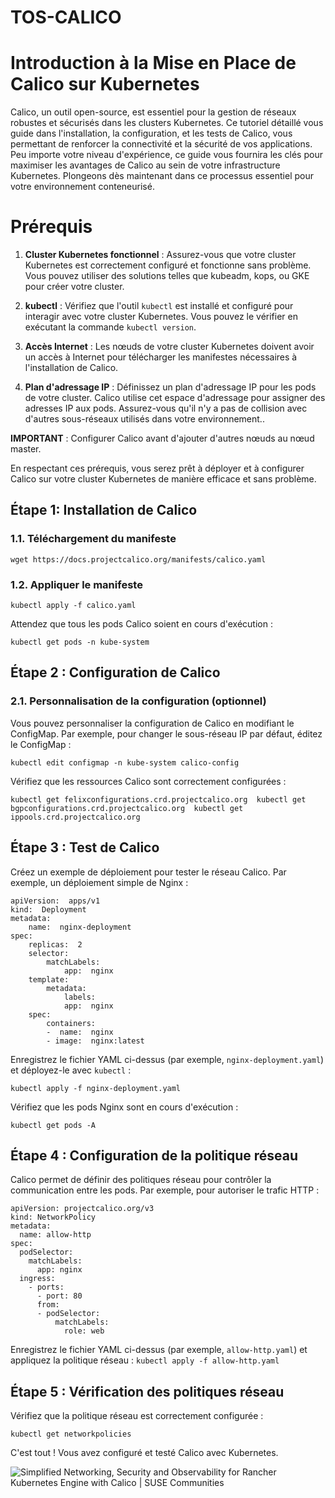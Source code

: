 # TOS-CALICO

# Introduction à la Mise en Place de Calico sur Kubernetes
Calico, un outil open-source, est essentiel pour la gestion de réseaux robustes et sécurisés dans les clusters Kubernetes. Ce tutoriel détaillé vous guide dans l'installation, la configuration, et les tests de Calico, vous permettant de renforcer la connectivité et la sécurité de vos applications. Peu importe votre niveau d'expérience, ce guide vous fournira les clés pour maximiser les avantages de Calico au sein de votre infrastructure Kubernetes. Plongeons dès maintenant dans ce processus essentiel pour votre environnement conteneurisé.

# Prérequis

1.  **Cluster Kubernetes fonctionnel** : Assurez-vous que votre cluster Kubernetes est correctement configuré et fonctionne sans problème. Vous pouvez utiliser des solutions telles que kubeadm, kops, ou GKE pour créer votre cluster.
    
2.  **kubectl** : Vérifiez que l'outil `kubectl` est installé et configuré pour interagir avec votre cluster Kubernetes. Vous pouvez le vérifier en exécutant la commande `kubectl version`.
    
3.  **Accès Internet** : Les nœuds de votre cluster Kubernetes doivent avoir un accès à Internet pour télécharger  les manifestes nécessaires à l'installation de Calico.
    
4.  **Plan d'adressage IP** : Définissez un plan d'adressage IP pour les pods de votre cluster. Calico utilise cet espace d'adressage pour assigner des adresses IP aux pods. Assurez-vous qu'il n'y a pas de collision avec d'autres sous-réseaux utilisés dans votre environnement..

**IMPORTANT** : Configurer Calico avant d'ajouter d'autres nœuds au nœud master.
    

En respectant ces prérequis, vous serez prêt à déployer et à configurer Calico sur votre cluster Kubernetes de manière efficace et sans problème.

## Étape 1: Installation de Calico

### 1.1. Téléchargement du manifeste
```shell
wget https://docs.projectcalico.org/manifests/calico.yaml
```
### 1.2. Appliquer le manifeste

`kubectl apply -f calico.yaml`

Attendez que tous les pods Calico soient en cours d'exécution :

`kubectl get pods -n kube-system`

## Étape 2 : Configuration de Calico

### 2.1. Personnalisation de la configuration (optionnel)
Vous pouvez personnaliser la configuration de Calico en modifiant le ConfigMap. Par exemple, pour changer le sous-réseau IP par défaut, éditez le ConfigMap :

`kubectl edit configmap -n kube-system calico-config`

Vérifiez que les ressources Calico sont correctement configurées :

`kubectl get felixconfigurations.crd.projectcalico.org 
kubectl get bgpconfigurations.crd.projectcalico.org 
kubectl get ippools.crd.projectcalico.org`

## Étape 3 : Test de Calico

Créez un exemple de déploiement pour tester le réseau Calico. Par exemple, un déploiement simple de Nginx :

```shell
apiVersion:  apps/v1  
kind:  Deployment  
metadata:  
	name:  nginx-deployment  
spec:  
	replicas:  2  
	selector:  
		matchLabels:  
			app:  nginx  
	template:  
		metadata:  
			labels:  
			app:  nginx  
	spec:  
		containers:  
		-  name:  nginx  
		- image:  nginx:latest
```
Enregistrez le fichier YAML ci-dessus (par exemple, `nginx-deployment.yaml`) et déployez-le avec `kubectl` :

`kubectl apply -f nginx-deployment.yaml`

Vérifiez que les pods Nginx sont en cours d'exécution :
```shell
kubectl get pods -A
```
## Étape 4 : Configuration de la politique réseau
Calico permet de définir des politiques réseau pour contrôler la communication entre les pods. Par exemple, pour autoriser le trafic HTTP :
```shell
apiVersion: projectcalico.org/v3
kind: NetworkPolicy
metadata:
  name: allow-http
spec:
  podSelector:
    matchLabels:
      app: nginx
  ingress:
    - ports:
      - port: 80
      from:
      - podSelector:
          matchLabels:
            role: web
```
Enregistrez le fichier YAML ci-dessus (par exemple, `allow-http.yaml`) et appliquez la politique réseau :
`kubectl apply -f allow-http.yaml`

## Étape 5 : Vérification des politiques réseau
Vérifiez que la politique réseau est correctement configurée :

`kubectl get networkpolicies`

C'est tout ! Vous avez configuré et testé Calico avec Kubernetes.

![Simplified Networking, Security and Observability for Rancher Kubernetes  Engine with Calico | SUSE Communities](https://encrypted-tbn0.gstatic.com/images?q=tbn:ANd9GcQ-J2g78-RncNtklzNcfSHSvhQM_hbghq42Hg&usqp=CAU)
